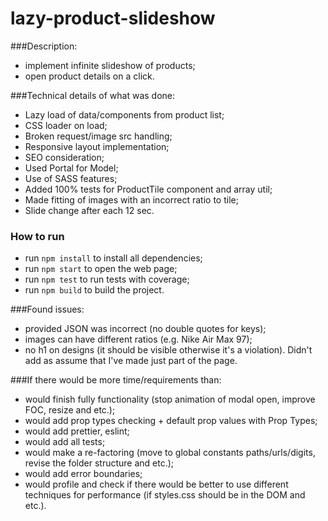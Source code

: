 # lazy-product-slideshow

###Description:
* implement infinite slideshow of products;
* open product details on a click.

###Technical details of what was done:
* Lazy load of data/components from product list;
* CSS loader on load;
* Broken request/image src handling;
* Responsive layout implementation;
* SEO consideration;
* Used Portal for Model;
* Use of SASS features;
* Added 100% tests for ProductTile component and array util;
* Made fitting of images with an incorrect ratio to tile;
* Slide change after each 12 sec.

### How to run 
* run `npm install` to install all dependencies;
* run `npm start` to open the web page;
* run `npm test` to run tests with coverage;
* run `npm build` to build the project.

###Found issues:
* provided JSON was incorrect (no double quotes for keys);
* images can have different ratios (e.g. Nike Air Max 97);
* no h1 on designs (it should be visible otherwise it's a violation). Didn't add as assume that I've made just part of the page.

###If there would be more time/requirements than:
* would finish fully functionality (stop animation of modal open, improve FOC, resize and etc.);
* would add prop types checking + default prop values with Prop Types;
* would add prettier, eslint;
* would add all tests;
* would make a re-factoring (move to global constants paths/urls/digits, revise the folder structure and etc.);
* would add error boundaries;
* would profile and check if there would be better to use different techniques for performance (if styles.css should be in the DOM and etc.).
